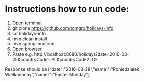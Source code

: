 # Instructions how to run code:
1. Open terminal
2. git clone https://github.com/tomgro/holidays-info
3. cd holidays-info
4. mvn clean install
5. mvn spring-boot:run
6. Open browser
7. Paste e.g. http://localhost:8080/holidays?date=2016-03-25&countryCode1=PL&countryCode2=DE

Response should be
{"date":"2016-03-28","name1":"Poniedziałek Wielkanocny","name2":"Easter Monday"}

